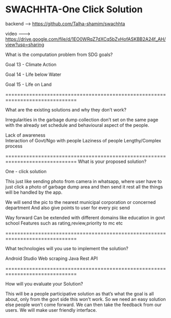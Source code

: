 # SWACHHTA-One Click Solution

backend --> https://github.com/Talha-shamim/swachhta

video ---> https://drive.google.com/file/d/1EO0WRqZ7dXCq5bZvHofASKBB2A24f_AH/view?usp=sharing


What is the computation problem from SDG goals?

Goal 13 - Climate Action

Goal 14 - Life below Water

Goal 15 - Life on Land


==============================================================================

What are the existing solutions and why they don’t work?

Irregularities in the garbage dump collection don’t set on the same page with the already set schedule and behavioural aspect of the people.

Lack of awareness	
Interaction of Govt/Ngo with people 
Laziness of people 
Lengthy/Complex process


==============================================================================
What is your proposed solution?

One - click solution

This just like sending photo from camera in whatsapp, where user have to just click a photo of garbage dump area and then send it rest all the things will be handled by the app.

We will send the pic to the nearest municipal corporation or concerned department
And also give points to user for every pic send

Way  forward 
Can be extended with different domains like education in govt school
Features such as rating,review,priority to mc  etc

==============================================================================


What technologies will you use to implement the solution?

Android Studio
Web scraping
Java
Rest API


==============================================================================

How will you evaluate your Solution?

This will be a people participative solution as that’s what the goal is all about, only from the govt side this won’t work. So we need an easy solution else people won’t come forward.
We can then take the feedback from our users.
We will make user friendly interface.










